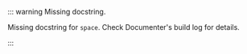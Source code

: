 


::: warning Missing docstring.

Missing docstring for `space`. Check Documenter&#39;s build log for details.

:::
